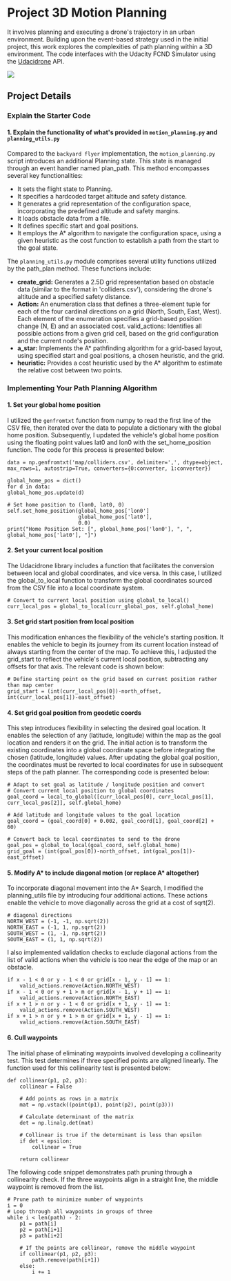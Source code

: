 # Project 3D Motion Planning

It involves planning and executing a drone's trajectory in an urban environment. Building upon the event-based strategy used in the initial project, this work explores the complexities of path planning within a 3D environment. The code interfaces with the Udacity FCND Simulator using the [Udacidrone](https://udacity.github.io/udacidrone/) API.

![](https://github.com/1Px-Vision/UAV-Control-Physics-Informed-Machine-Learning/blob/main/Project_3D_Motion_Planning/drone_flying.gif)

## Project Details

### Explain the Starter Code
#### 1. Explain the functionality of what's provided in ````motion_planning.py```` and ````planning_utils.py````

Compared to the ````backyard flyer```` implementation, the ````motion_planning.py```` script introduces an additional Planning state. This state is managed through an event handler named plan_path. This method encompasses several key functionalities:

* It sets the flight state to Planning.
* It specifies a hardcoded target altitude and safety distance.
* It generates a grid representation of the configuration space, incorporating the predefined altitude and safety margins.
* It loads obstacle data from a file.
* It defines specific start and goal positions.
* It employs the A* algorithm to navigate the configuration space, using a given heuristic as the cost function to establish a path from the start to the goal state.

The ````planning_utils.py```` module comprises several utility functions utilized by the path_plan method. These functions include:

* **create_grid:** Generates a 2.5D grid representation based on obstacle data (similar to the format in 'colliders.csv'), considering the drone's altitude and a specified safety distance.
* **Action:** An enumeration class that defines a three-element tuple for each of the four cardinal directions on a grid (North, South, East, West). Each element of the enumeration specifies a grid-based position change (N, E) and an associated cost.
valid_actions: Identifies all possible actions from a given grid cell, based on the grid configuration and the current node's position.
* **a_star:** Implements the A* pathfinding algorithm for a grid-based layout, using specified start and goal positions, a chosen heuristic, and the grid.
* **heuristic:** Provides a cost heuristic used by the A* algorithm to estimate the relative cost between two points.

### Implementing Your Path Planning Algorithm
#### 1. Set your global home position

I utilized the ````genfromtxt```` function from numpy to read the first line of the CSV file, then iterated over the data to populate a dictionary with the global home position. Subsequently, I updated the vehicle's global home position using the floating point values lat0 and lon0 with the set_home_position function. The code for this process is presented below:

````
data = np.genfromtxt('map/colliders.csv', delimiter=',', dtype=object, max_rows=1, autostrip=True, converters={0:converter, 1:converter})

global_home_pos = dict()
for d in data:
global_home_pos.update(d)

# Set home position to (lon0, lat0, 0)
self.set_home_position(global_home_pos['lon0']
                       global_home_pos['lat0'],
                       0.0)
print("Home Position Set: [", global_home_pos['lon0'], ", ",  global_home_pos['lat0'], "]")
````

#### 2. Set your current local position

The Udacidrone library includes a function that facilitates the conversion between local and global coordinates, and vice versa. In this case, I utilized the global_to_local function to transform the global coordinates sourced from the CSV file into a local coordinate system.

````
# Convert to current local position using global_to_local()
curr_local_pos = global_to_local(curr_global_pos, self.global_home)
````

#### 3. Set grid start position from local position
This modification enhances the flexibility of the vehicle's starting position. It enables the vehicle to begin its journey from its current location instead of always starting from the center of the map. To achieve this, I adjusted the grid_start to reflect the vehicle's current local position, subtracting any offsets for that axis. The relevant code is shown below:

````
# Define starting point on the grid based on current position rather than map center
grid_start = (int(curr_local_pos[0])-north_offset, int(curr_local_pos[1])-east_offset)
````

#### 4. Set grid goal position from geodetic coords
This step introduces flexibility in selecting the desired goal location. It enables the selection of any (latitude, longitude) within the map as the goal location and renders it on the grid. The initial action is to transform the existing coordinates into a global coordinate space before integrating the chosen (latitude, longitude) values. After updating the global goal position, the coordinates must be reverted to local coordinates for use in subsequent steps of the path planner. The corresponding code is presented below:

````
# Adapt to set goal as latitude / longitude position and convert
# Convert current local position to global coordinates
goal_coord = local_to_global([curr_local_pos[0], curr_local_pos[1], curr_local_pos[2]], self.global_home)

# Add latitude and longitude values to the goal location
goal_coord = (goal_coord[0] + 0.002, goal_coord[1], goal_coord[2] + 60)

# Convert back to local coordinates to send to the drone
goal_pos = global_to_local(goal_coord, self.global_home)
grid_goal = (int(goal_pos[0])-north_offset, int(goal_pos[1])-east_offset)
````

#### 5. Modify A* to include diagonal motion (or replace A* altogether)
To incorporate diagonal movement into the A* Search, I modified the planning_utils file by introducing four additional actions. These actions enable the vehicle to move diagonally across the grid at a cost of sqrt(2).

````
# diagonal directions
NORTH_WEST = (-1, -1, np.sqrt(2))
NORTH_EAST = (-1, 1, np.sqrt(2))
SOUTH_WEST = (1, -1, np.sqrt(2))
SOUTH_EAST = (1, 1, np.sqrt(2))
````

I also implemented validation checks to exclude diagonal actions from the list of valid actions when the vehicle is too near the edge of the map or an obstacle.

````
if x - 1 < 0 or y - 1 < 0 or grid[x - 1, y - 1] == 1:
	valid_actions.remove(Action.NORTH_WEST)
if x - 1 < 0 or y + 1 > m or grid[x - 1, y + 1] == 1:
	valid_actions.remove(Action.NORTH_EAST)
if x + 1 > n or y - 1 < 0 or grid[x + 1, y - 1] == 1:
	valid_actions.remove(Action.SOUTH_WEST)
if x + 1 > n or y + 1 > m or grid[x + 1, y - 1] == 1:
	valid_actions.remove(Action.SOUTH_EAST)
````

#### 6. Cull waypoints

The initial phase of eliminating waypoints involved developing a collinearity test. This test determines if three specified points are aligned linearly. The function used for this collinearity test is presented below:

````
def collinear(p1, p2, p3):
	collinear = False

	# Add points as rows in a matrix
	mat = np.vstack((point(p1), point(p2), point(p3)))
	
	# Calculate determinant of the matrix
	det = np.linalg.det(mat)

	# Collinear is true if the determinant is less than epsilon
	if det < epsilon:
		collinear = True

	return collinear

````
The following code snippet demonstrates path pruning through a collinearity check. If the three waypoints align in a straight line, the middle waypoint is removed from the list.

````
# Prune path to minimize number of waypoints
i = 0
# Loop through all waypoints in groups of three
while i < len(path) - 2:
	p1 = path[i]
	p2 = path[i+1]
	p3 = path[i+2]

	# If the points are collinear, remove the middle waypoint
	if collinear(p1, p2, p3):
		path.remove(path[i+1])
	else:
		i += 1

````


